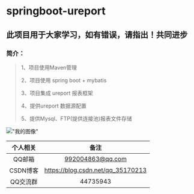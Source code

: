 # springboot-ureport
## 此项目用于大家学习，如有错误，请指出！共同进步

### 简介：

> 1、项目使用Maven管理
>
> 2、项目使用 spring boot + mybatis 
>
> 3、项目集成 ureport 报表框架
>
> 4、提供ureport 数据源配置
>
> 5、提供Mysql、FTP(提供连接池)报表文件存储

!["我的图像"](https://avatars1.githubusercontent.com/u/32925394?s=400&u=45cc9f01f416f98b084c7f74274200ff4da0631a&v=4) 

|  个人相关  |                备注                 |
| :----: | :-------------------------------: |
|  QQ邮箱  |         992004863@qq.com          |
| CSDN博客 | https://blog.csdn.net/qq_35170213 |
| QQ交流群  |             44735943              |
